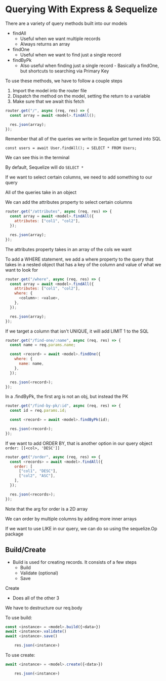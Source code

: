 # Querying With Express & Sequelize

There are a variety of query methods built into our models

- findAll
  - Useful when we want multiple records
  - Always returns an array
- findOne
  - Useful when we want to find just a single record
- findByPk
  - Also useful when finding just a single record - Basically a findOne, but shortcuts to searching via Primary Key

To use these methods, we have to follow a couple steps

1. Import the model into the router file
2. Dispatch the method on the model, setting the return to a variable
3. Make sure that we await this fetch

```js
router.get("/", async (req, res) => {
  const array = await <model>.findAll();

  res.json(array);
});
```

Remember that all of the queries we write in Sequelize get turned into SQL

```
const users = await User.findAll(); = SELECT * FROM Users;
```

We can see this in the terminal

By default, Sequelize will do `SELECT *`

If we want to select certain columns, we need to add something to our query

All of the queries take in an object

We can add the attributes property to select certain columns

```js
router.get("/attributes", async (req, res) => {
  const array = await <model>.findAll({
    attributes: ["col1", "col2"],
  });

  res.json(array);
});
```

The attributes property takes in an array of the cols we want

To add a WHERE statement, we add a where property to the query that takes in a nested object that has a key of the column and value of what we want to look for

```js
router.get("/where", async (req, res) => {
  const array = await <model>.findAll({
    attributes: ["col1", "col2"],
    where: {
      <column>: <value>,
    },
  });

  res.json(array);
});
```

If we target a column that isn't UNIQUE, it will add LIMIT 1 to the SQL

```js
router.get("/find-one/:name", async (req, res) => {
  const name = req.params.name;

  const <record> = await <model>.findOne({
    where: {
      name: name,
    },
  });

  res.json(<record>);
});
```

In a .findByPk, the first arg is not an obj, but instead the PK

```js
router.get("/find-by-pk/:id", async (req, res) => {
  const id = req.params.id;

  const <record> = await <model>.findByPk(id);

  res.json(<record>);
});
```

If we want to add ORDER BY, that is another option in our query object
`order: [[<col>, 'DESC']]`

```js
router.get("/order", async (req, res) => {
  const <records> = await <model>.findAll({
    order: [
      ["col1", "DESC"],
      ["col2", "ASC"],
    ],
  });

  res.json(<records>);
});
```

Note that the arg for order is a 2D array

We can order by multiple columns by adding more inner arrays

If we want to use LIKE in our query, we can do so using the sequelize.Op package

## Build/Create

- Build is used for creating records. It consists of a few steps
  - Build
  - Validate (optional)
  - Save

Create

- Does all of the other 3

We have to destructure our req.body

To use build:

```js
const <instance> = <model>.build({<data>})
await <instance>.validate()
await <instance>.save()

    res.json(<instance>)
```

To use create:

```js
await <instance> = <model>.create({<data>})

    res.json(<instance>)
```
